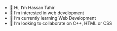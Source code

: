 - 👋 Hi, I’m Hassan Tahir
- 👀 I’m interested in web development
- 🌱 I’m currently learning Web Development
- 💞️ I’m looking to collaborate on C++, HTML or CSS
